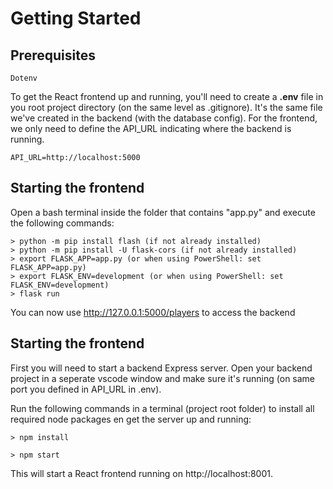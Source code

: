 # Getting Started

## **Prerequisites**

`Dotenv`

To get the React frontend up and running, you'll need to create a **.env** file in you root project directory (on the same level as .gitignore). It's the same file we've created in the backend (with the database config). For the frontend, we only need to define the API_URL indicating where the backend is running.

```
API_URL=http://localhost:5000
```

## **Starting the frontend**

Open a bash terminal inside the folder that contains "app.py" and execute the following commands:

```
> python -m pip install flash (if not already installed)
> python -m pip install -U flask-cors (if not already installed)
> export FLASK_APP=app.py (or when using PowerShell: set FLASK_APP=app.py)
> export FLASK_ENV=development (or when using PowerShell: set FLASK_ENV=development)
> flask run
```

You can now use http://127.0.0.1:5000/players to access the backend

## **Starting the frontend**

First you will need to start a backend Express server. Open your backend project in a seperate vscode window and make sure it's running (on same port you defined in API_URL in .env).

Run the following commands in a terminal (project root folder) to install all required node packages en get the server up and running:

```
> npm install

> npm start
```

This will start a React frontend running on http://localhost:8001.

